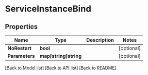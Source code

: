 # ServiceInstanceBind

## Properties
Name | Type | Description | Notes
------------ | ------------- | ------------- | -------------
**NoRestart** | **bool** |  | [optional] 
**Parameters** | **map[string]string** |  | [optional] 

[[Back to Model list]](../README.md#documentation-for-models) [[Back to API list]](../README.md#documentation-for-api-endpoints) [[Back to README]](../README.md)


